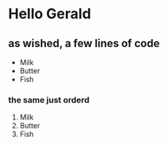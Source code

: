 # Hello Gerald
## as wished, a few lines of code

* Milk
* Butter
* Fish

### the same just orderd

1. Milk
2. Butter
3. Fish
